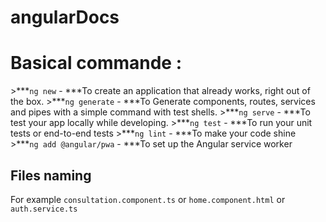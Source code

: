 # angularDocs

<h1>Basical commande :</h1>
>***<code>ng new</code> - ***To create an application that already works, right out of the box.
>***<code>ng generate</code> - ***To Generate components, routes, services and pipes with a simple command with test shells.
>***<code>ng serve</code> - ***To test your app locally while developing.
>***<code>ng test</code> - ***To run your unit tests or end-to-end tests
>***<code>ng lint</code> - ***To make your code shine
>***<code>ng add @angular/pwa</code> - ***To set up the Angular service worker

<h2>Files naming</h2>

For example <code>consultation.component.ts</code> or <code>home.component.html</code> or <code>auth.service.ts</code>



